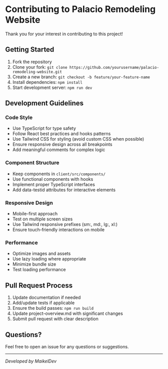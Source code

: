 # Contributing to Palacio Remodeling Website

Thank you for your interest in contributing to this project!

## Getting Started

1. Fork the repository
2. Clone your fork: `git clone https://github.com/yourusername/palacio-remodeling-website.git`
3. Create a new branch: `git checkout -b feature/your-feature-name`
4. Install dependencies: `npm install`
5. Start development server: `npm run dev`

## Development Guidelines

### Code Style
- Use TypeScript for type safety
- Follow React best practices and hooks patterns
- Use Tailwind CSS for styling (avoid custom CSS when possible)
- Ensure responsive design across all breakpoints
- Add meaningful comments for complex logic

### Component Structure
- Keep components in `client/src/components/`
- Use functional components with hooks
- Implement proper TypeScript interfaces
- Add data-testid attributes for interactive elements

### Responsive Design
- Mobile-first approach
- Test on multiple screen sizes
- Use Tailwind responsive prefixes (sm:, md:, lg:, xl:)
- Ensure touch-friendly interactions on mobile

### Performance
- Optimize images and assets
- Use lazy loading where appropriate
- Minimize bundle size
- Test loading performance

## Pull Request Process

1. Update documentation if needed
2. Add/update tests if applicable
3. Ensure the build passes: `npm run build`
4. Update project-overview.md with significant changes
5. Submit pull request with clear description

## Questions?

Feel free to open an issue for any questions or suggestions.

---

*Developed by MaikelDev*